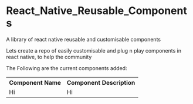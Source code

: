 # React_Native_Reusable_Components
A library of react native reusable and customisable components

Lets create a repo of easily customisable and plug n play components in react native, to help the community

The Following are the current components added:<br/>
<table>
  <th>Component Name</th>
  <th>Component Description</th>
  <tr>
    <td>Hi</td>
    <td>Hi</td>
  </tr>
 </table>
